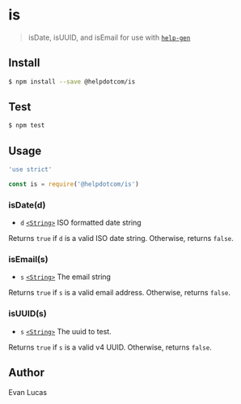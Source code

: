 # is

> isDate, isUUID, and isEmail for use with [`help-gen`][]

## Install

```bash
$ npm install --save @helpdotcom/is
```

## Test

```bash
$ npm test
```

## Usage

```js
'use strict'

const is = require('@helpdotcom/is')
```

### isDate(d)

* `d` [`<String>`][] ISO formatted date string

Returns `true` if `d` is a valid ISO date string. Otherwise, returns `false`.

### isEmail(s)

* `s` [`<String>`][] The email string

Returns `true` if `s` is a valid email address. Otherwise, returns `false`.

### isUUID(s)

* `s` [`<String>`][] The uuid to test.

Returns `true` if `s` is a valid v4 UUID. Otherwise, returns `false`.


## Author

Evan Lucas

[`<String>`]: https://mdn.io/string
[`help-gen`]: https://git.help.com/common-backend/help-gen

